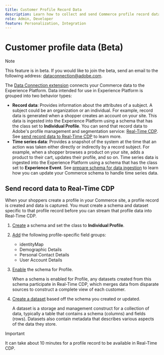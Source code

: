 ```yaml
---
title: Customer Profile Record Data
description: Learn how to collect and send Commerce profile record data to the Experience Platform.
role: Admin, Developer
feature: Personalization, Integration
---
```

# Customer profile data (Beta)

>[!NOTE]
>
>This feature is in beta. If you would like to join the beta, send an email to the following address: [dataconnection@adobe.com](mailto:dataconnection@adobe.com). 

The [Data Connection extension](overview.md) connects your Commerce data to the Experience Platform. Data intended for use in Experience Platform is grouped into two behavior types:

- **Record data**: Provides information about the attributes of a subject. A subject could be an organization or an individual. For example, record data is generated when a shopper creates an account on your site. This data is ingested into the Experience Platform using a schema that has the class set to **Individual Profile**. You can send that record data to Adobe's profile management and segmentation service: [Real-Time CDP](https://experienceleague.adobe.com/docs/experience-platform/rtcdp/intro/rtcdp-intro/overview.html). See [send record data to Real-Time CDP](#send-record-data-to-real-time-cdp) to learn more.
- **Time series data**: Provides a snapshot of the system at the time that an action was taken either directly or indirectly by a record subject. For example, when a shopper browses a product on your site, adds a product to their cart, updates their profile, and so on. Time series data is ingested into the Experience Platform using a schema that has the class set to **Experience Event**. See [prepare schema for data ingestion](update-xdm.md) to learn how you can update your Commerce schema to handle time series data.

## Send record data to Real-Time CDP

When your shoppers create a profile in your Commerce site, a profile record is created and data is captured. You must create a schema and dataset specific to that profile record before you can stream that profile data into Real-Time CDP.

1. [Create](https://experienceleague.adobe.com/docs/experience-platform/xdm/ui/resources/schemas.html#create) a schema and set the class to **Individual Profile**.

1. [Add](https://experienceleague.adobe.com/docs/experience-platform/xdm/ui/resources/schemas.html#add-field-groups) the following profile-specific field groups:
    
    - identityMap
    - Demographic Details
    - Personal Contact Details
    - User Account Details

1. [Enable](https://experienceleague.adobe.com/docs/experience-platform/xdm/ui/resources/schemas.html#profile) the schema for Profile.

    When a schema is enabled for Profile, any datasets created from this schema participate in Real-Time CDP, which merges data from disparate sources to construct a complete view of each customer.

1. [Create a dataset](https://experienceleague.adobe.com/docs/platform-learn/implement-mobile-sdk/experience-cloud/platform.html#create-a-dataset) based off the schema you created or updated.

    A dataset is a storage and management construct for a collection of data, typically a table that contains a schema (columns) and fields (rows). Datasets also contain metadata that describes various aspects of the data they store.

>[!IMPORTANT]
>
>It can take about 10 minutes for a profile record to be available in Real-Time CDP.
